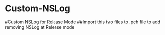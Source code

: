 # Custom-NSLog
#Custom NSLog for Release Mode
##Import this two files to .pch file to add removing NSLog at Release mode
